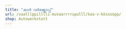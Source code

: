 ```yaml
---
title: "കാർ വർക്ക്ഷോപ്പ്"
url: /vaalllppilllli-muvaarrrrupulll/kaa-v-kkssoopp/
shop: Autowerkstatt
---
```

